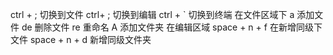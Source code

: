 ctrl + ; 切换到文件
ctrl+ ; 切换到编辑
ctrl + ` 切换到终端
在文件区域下
a 添加文件
de 删除文件
re 重命名
A 添加文件夹
在编辑区域
space + n + f 在新增同级下文件
space + n + d 新增同级文件夹
